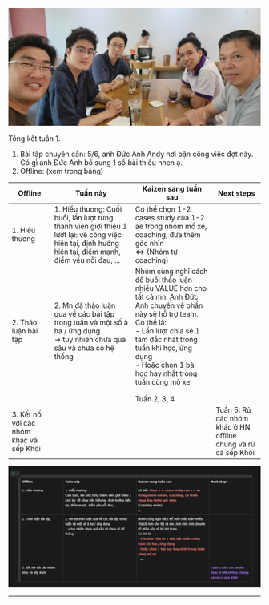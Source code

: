 ![](image/Pasted%20image%2020251019224908.png)

Tổng kết tuần 1. 

1. Bài tập chuyên cần: 5/6, anh Đức Anh Andy hơi bận công việc đợt này. Có gì anh Đức Anh bổ sung 1 số bài thiếu nhen ạ. 
2. Offline: (xem trong bảng)

| Offline                                  | Tuần này                                                                                                                                                    | Kaizen sang tuần sau                                                                                                                                                                                                                                                                    | Next steps                                                    |
| ---------------------------------------- | ----------------------------------------------------------------------------------------------------------------------------------------------------------- | --------------------------------------------------------------------------------------------------------------------------------------------------------------------------------------------------------------------------------------------------------------------------------------- | ------------------------------------------------------------- |
| 1. Hiểu thương<br>                       | 1. Hiểu thương: Cuối buổi, lần lượt từng thành viên giới thiệu 1 lượt lại: về công việc hiện tại, định hướng hiện tại, điểm mạnh, điểm yếu nỗi đau, ...<br> | Có thể chọn 1-2 cases study của 1-2 ae trong nhóm mổ xe, coaching, đưa thêm góc nhìn<br><=> (Nhóm tự coaching)                                                                                                                                                                          |                                                               |
| 2. Thảo luận bài tập<br><br>             | 2. Mn đã thảo luận qua về các bài tập trong tuần và một số à ha / ứng dụng<br>-> tuy nhiên chưa quá sâu và chưa có hệ thống<br><br>                         | Nhóm cùng nghĩ cách để buổi thảo luận nhiều VALUE hơn cho tất cả mn. Anh Đức Anh chuyên về phần này sẽ hỗ trợ team. <br>Có thể là: <br>- Lần lượt chia sẻ 1 tâm đắc nhất trong tuần khi học, ứng dụng <br>- Hoặc chọn 1 bài học hay nhất trong tuần cùng mổ xe <br><br>Tuần 2, 3, 4<br> |                                                               |
| 3. Kết nối với các nhóm khác và sếp Khôi |                                                                                                                                                             |                                                                                                                                                                                                                                                                                         | Tuần 5: Rủ các nhóm khác ở HN offline chung và rủ cả sếp Khôi |

![](image/Pasted%20image%2020251019231104.png)


---

